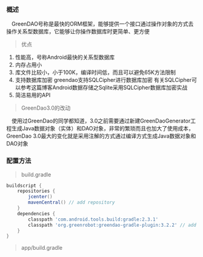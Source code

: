 ### 概述
　GreenDAO号称是最快的ORM框架，能够提供一个接口通过操作对象的方式去操作关系型数据库，它能够让你操作数据库时更简单、更方便

> 优点

 1. 性能高，号称Android最快的关系型数据库
 2. 内存占用小
 3. 库文件比较小，小于100K，编译时间低，而且可以避免65K方法限制
 4. 支持数据库加密  greendao支持SQLCipher进行数据库加密 有关SQLCipher可以参考这篇博客Android数据存储之Sqlite采用SQLCipher数据库加密实战
 5. 简洁易用的API

> GreenDao3.0的改动
 
　使用过GreenDao的同学都知道，3.0之前需要通过新建GreenDaoGenerator工程生成Java数据对象（实体）和DAO对象，非常的繁琐而且也加大了使用成本，GreenDao  3.0最大的变化就是采用注解的方式通过编译方式生成Java数据对象和DAO对象

### 配置方法

> build.gradle

``` gradle
buildscript {
    repositories {
        jcenter()
        mavenCentral() // add repository
    }
    dependencies {
        classpath 'com.android.tools.build:gradle:2.3.1'
        classpath 'org.greenrobot:greendao-gradle-plugin:3.2.2' // add plugin
    }
}
```

> app/build.gradle
> 